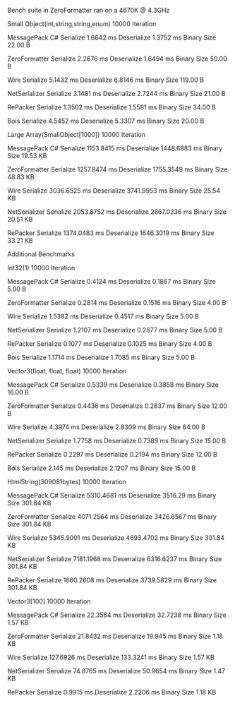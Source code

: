 Bench suite in ZeroFormatter ran on a 4670K @ 4.3GHz

Small Object(int,string,string,enum) 10000 Iteration

MessagePack C#
      Serialize   1.6642 ms
    Deserialize   1.3752 ms
    Binary Size   22.00 B

ZeroFormatter
      Serialize   2.2676 ms
    Deserialize   1.6494 ms
    Binary Size   50.00 B

Wire
      Serialize   5.1432 ms
    Deserialize   6.8146 ms
    Binary Size   119.00 B

NetSerializer
      Serialize   3.1481 ms
    Deserialize   2.7244 ms
    Binary Size   21.00 B

RePacker
      Serialize   1.3502 ms
    Deserialize   1.5581 ms
    Binary Size   34.00 B

Bois
      Serialize   4.5452 ms
    Deserialize   5.3307 ms
    Binary Size   20.00 B

Large Array(SmallObject[1000]) 10000 Iteration

MessagePack C#
      Serialize   1153.8415 ms
    Deserialize   1448.6883 ms
    Binary Size   19.53 KB

ZeroFormatter
      Serialize   1257.8474 ms
    Deserialize   1755.3549 ms
    Binary Size   48.83 KB

Wire
      Serialize   3036.6525 ms
    Deserialize   3741.9953 ms
    Binary Size   25.54 KB

NetSerializer
      Serialize   2053.8752 ms
    Deserialize   2867.0336 ms
    Binary Size   20.51 KB

RePacker
      Serialize   1374.0483 ms
    Deserialize   1646.3019 ms
    Binary Size   33.21 KB


Additional Benchmarks

Int32(1) 10000 Iteration

MessagePack C#
      Serialize   0.4124 ms
    Deserialize   0.1867 ms
    Binary Size   5.00 B

ZeroFormatter
      Serialize   0.2814 ms
    Deserialize   0.1516 ms
    Binary Size   4.00 B

Wire
      Serialize   1.5382 ms
    Deserialize   0.4517 ms
    Binary Size   5.00 B

NetSerializer
      Serialize   1.2107 ms
    Deserialize   0.2877 ms
    Binary Size   5.00 B

RePacker
      Serialize   0.1077 ms
    Deserialize   0.1025 ms
    Binary Size   4.00 B

Bois
      Serialize   1.1714 ms
    Deserialize   1.7085 ms
    Binary Size   5.00 B

Vector3(float, float, float) 10000 Iteration

MessagePack C#
      Serialize   0.5339 ms
    Deserialize   0.3858 ms
    Binary Size   16.00 B

ZeroFormatter
      Serialize   0.4436 ms
    Deserialize   0.2837 ms
    Binary Size   12.00 B

Wire
      Serialize   4.3974 ms
    Deserialize   2.8309 ms
    Binary Size   64.00 B

NetSerializer
      Serialize   1.7758 ms
    Deserialize   0.7389 ms
    Binary Size   15.00 B

RePacker
      Serialize   0.2297 ms
    Deserialize   0.2194 ms
    Binary Size   12.00 B

Bois
      Serialize   2.145 ms
    Deserialize   2.1207 ms
    Binary Size   15.00 B

HtmlString(309081bytes) 10000 Iteration

MessagePack C#
      Serialize   5310.4681 ms
    Deserialize   3516.29 ms
    Binary Size   301.84 KB

ZeroFormatter
      Serialize   4071.2564 ms
    Deserialize   3426.6567 ms
    Binary Size   301.84 KB

Wire
      Serialize   5345.9001 ms
    Deserialize   4693.4702 ms
    Binary Size   301.84 KB

NetSerializer
      Serialize   7181.1968 ms
    Deserialize   6316.6237 ms
    Binary Size   301.84 KB

RePacker
      Serialize   1660.2608 ms
    Deserialize   3739.5829 ms
    Binary Size   301.84 KB

Vector3[100] 10000 Iteration

MessagePack C#
      Serialize   22.3564 ms
    Deserialize   32.7238 ms
    Binary Size   1.57 KB

ZeroFormatter
      Serialize   21.8432 ms
    Deserialize   19.945 ms
    Binary Size   1.18 KB

Wire
      Serialize   127.6926 ms
    Deserialize   133.3241 ms
    Binary Size   1.57 KB

NetSerializer
      Serialize   74.8765 ms
    Deserialize   50.9654 ms
    Binary Size   1.47 KB

RePacker
      Serialize   0.9915 ms
    Deserialize   2.2206 ms
    Binary Size   1.18 KB